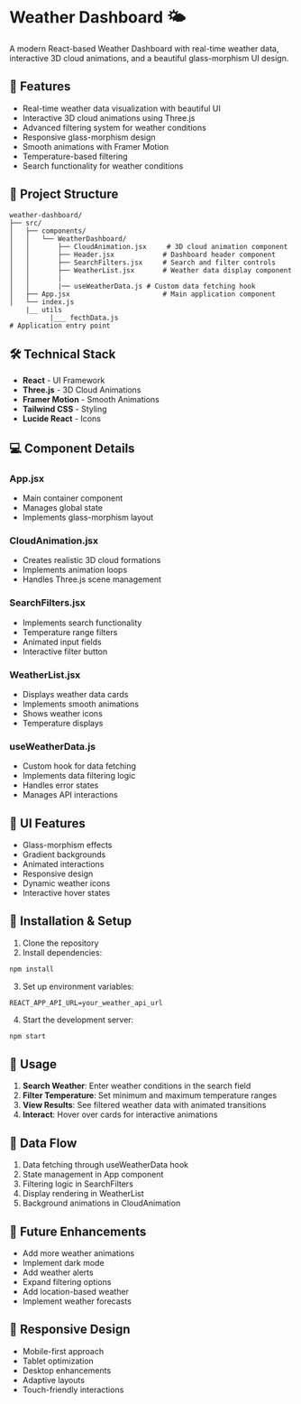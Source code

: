 # Weather Dashboard 🌤️

A modern React-based Weather Dashboard with real-time weather data, interactive 3D cloud animations, and a beautiful glass-morphism UI design.

## 🚀 Features

- Real-time weather data visualization with beautiful UI
- Interactive 3D cloud animations using Three.js
- Advanced filtering system for weather conditions
- Responsive glass-morphism design
- Smooth animations with Framer Motion
- Temperature-based filtering
- Search functionality for weather conditions

## 📂 Project Structure

```
weather-dashboard/
├── src/
│   ├── components/
│   │   └── WeatherDashboard/
│   │       ├── CloudAnimation.jsx     # 3D cloud animation component
│   │       ├── Header.jsx            # Dashboard header component
│   │       ├── SearchFilters.jsx     # Search and filter controls
│   │       ├── WeatherList.jsx       # Weather data display component
│   │       |
│   │       |── useWeatherData.js # Custom data fetching hook
│   ├── App.jsx                       # Main application component
│   └── index.js
    |__ utils
          |___ fecthData.js
# Application entry point
```

## 🛠️ Technical Stack

- **React** - UI Framework
- **Three.js** - 3D Cloud Animations
- **Framer Motion** - Smooth Animations
- **Tailwind CSS** - Styling
- **Lucide React** - Icons

## 💻 Component Details

### App.jsx
- Main container component
- Manages global state
- Implements glass-morphism layout

### CloudAnimation.jsx
- Creates realistic 3D cloud formations
- Implements animation loops
- Handles Three.js scene management

### SearchFilters.jsx
- Implements search functionality
- Temperature range filters
- Animated input fields
- Interactive filter button

### WeatherList.jsx
- Displays weather data cards
- Implements smooth animations
- Shows weather icons
- Temperature displays

### useWeatherData.js
- Custom hook for data fetching
- Implements data filtering logic
- Handles error states
- Manages API interactions

## 🎨 UI Features

- Glass-morphism effects
- Gradient backgrounds
- Animated interactions
- Responsive design
- Dynamic weather icons
- Interactive hover states

## 🔧 Installation & Setup

1. Clone the repository
2. Install dependencies:
```bash
npm install
```
3. Set up environment variables:
```env
REACT_APP_API_URL=your_weather_api_url
```
4. Start the development server:
```bash
npm start
```

## 🌟 Usage

1. **Search Weather**: Enter weather conditions in the search field
2. **Filter Temperature**: Set minimum and maximum temperature ranges
3. **View Results**: See filtered weather data with animated transitions
4. **Interact**: Hover over cards for interactive animations

## 🔄 Data Flow

1. Data fetching through useWeatherData hook
2. State management in App component
3. Filtering logic in SearchFilters
4. Display rendering in WeatherList
5. Background animations in CloudAnimation

## 🎯 Future Enhancements

- Add more weather animations
- Implement dark mode
- Add weather alerts
- Expand filtering options
- Add location-based weather
- Implement weather forecasts

## 📱 Responsive Design

- Mobile-first approach
- Tablet optimization
- Desktop enhancements
- Adaptive layouts
- Touch-friendly interactions
